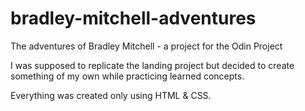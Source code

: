 # bradley-mitchell-adventures
The adventures of Bradley Mitchell - a project for the Odin Project

I was supposed to replicate the landing project but decided to create something of my own while practicing learned concepts. 

Everything was created only using HTML & CSS.
